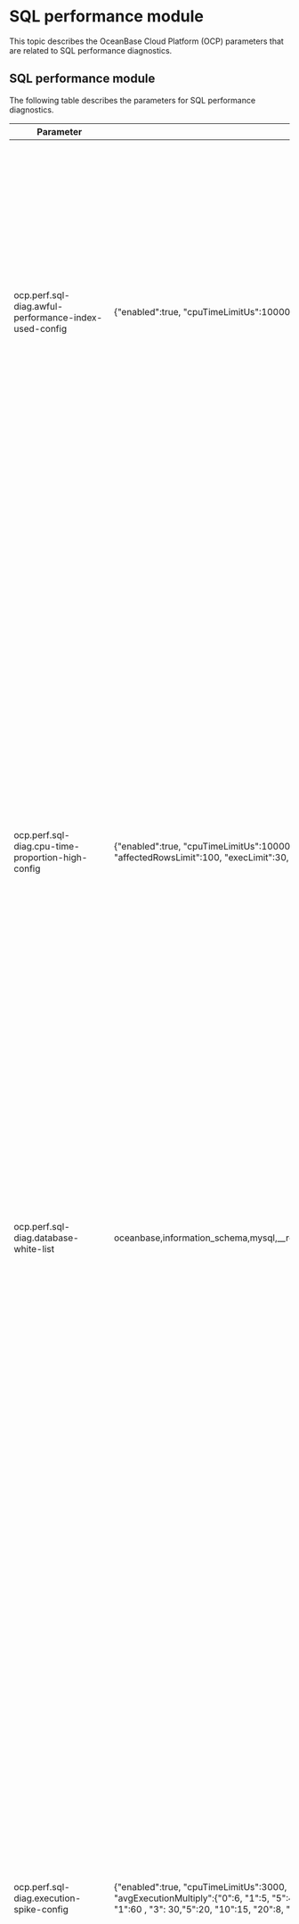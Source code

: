 # SQL performance module

This topic describes the OceanBase Cloud Platform (OCP) parameters that are related to SQL performance diagnostics.

## SQL performance module

The following table describes the parameters for SQL performance diagnostics.

| Parameter | Default value |Description|
|-----|---|------|
| ocp.perf.sql-diag.awful-performance-index-used-config               | {"enabled":true, "cpuTimeLimitUs":100000, "execPsLimit":5.0, "fullLogicalReadsLimit":10000}  | The diagnostic parameter for poor performance despite the use of index. Parameters:  <ul><li> enabled: specifies whether to enable this check item.   </li><li> execPsLimit: specifies the number of executions per second.   </li><li> cpuTimeLimitUs: specifies the average CPU time (μs).   </li><li> fullLogicalReadsLimit: specifies the number of logical reads. </li></ul>   Diagnostic objects: SQL queries that meet the following conditions during the diagnostic period: The average CPU time \> cpuTimeLimitUs \&\& The actual logical reads \> fullLogicalReadsLimit \&\& The full table scan is not performed \&\& The execution frequency \> \$execPsLimit |
| ocp.perf.sql-diag.cpu-time-proportion-high-config                   | {"enabled":true, "cpuTimeLimitUs":10000, "execPsLimit":10.0, "maxCpuTimeLimitUs":30000, "affectedRowsLimit":100, "execLimit":30, "sqlCountLimit":20, "cpuTimePercentLimit":20}  | The diagnostic parameter for a high CPU time percentage for execution. Parameters:  <ul><li> enabled: specifies whether to enable this check item.   </li><li>execPsLimit: specifies the execution frequency, which is the number of executions per second.   </li><li> cpuTimeLimitUs: specifies the average CPU time (μs).   </li><li> maxCpuTimeLimitUs: specifies the upper limit of the CPU time.   </li><li> affectedRowsLimit: specifies the number of affected rows.   </li><li> execPsLimit: specifies the total number of executions.   </li><li> sqlCountLimit: specifies the number of SQL queries.   </li><li> cpuTimePercentLimit: specifies the CPU time percentage. </ul>   Diagnostic objects: SQL queries that meet the following conditions during the diagnostic period: The average CPU time \> \$cpuTimeLimitUs \|\| The number of affected rows \> \$affectedRowsLimit \|\| The upper limit of CPU time \> \$maxCpuTimeLimitUs \&\& The execution frequency \>= \$execPsLimit. Diagnostic criteria: During the diagnostics period, if all the following conditions are met, the CPU time percentage is considered high. </br>1) The percentage of the CPU time of the diagnosed SQL query to the CPU time of the tenant exceeds \$cpuTimePercentLimit. </br>2) The total number of SQL executions by the tenant exceeds \$execLimit. </br>3) The number of unique SQL queries executed by the tenant is greater than \$sqlCountLimit. |
| ocp.perf.sql-diag.database-white-list  | oceanbase,information_schema,mysql,__recyclebin,sys,__public  | The names of the databases to be skipped in SQL diagnostics. |
| ocp.perf.sql-diag.execution-spike-config                            | {"enabled":true, "cpuTimeLimitUs":3000, "execPsLimit":5.0, "pointsLimit":5, "compareMin":20, "avgExecutionMultiply":{"0":6, "1":5, "5":4, "10":3, "50": 2.5, "100": 2, "500": 1.6}, "stdExecutionMultiply":{"0":80, "1":60 , "3": 30,"5":20, "10":15, "20":8, "30":6, "50":5, "80":4}} | The diagnostic parameter for execution spikes. Parameters:  <ul> <li>enabled: specifies whether to enable this check item.   </li><li> execPsLimit: specifies the execution frequency, which is the number of executions per second.   </li><li> cpuTimeLimitUs: specifies the average CPU time (μs).   </li><li> pointsLimit: specifies the number of points.   </li><li> compareMin: specifies the time of comparison (min).   </li><li> avgExecutionMultiply: specifies the multiple of the average execution frequency.   </li><li> stdExecutionMultiply: specifies the multiple of the standard deviation of the execution frequency.</li></ul>    Diagnostic objects: SQL queries that meet the following conditions during the diagnostic period: The average CPU time \>= \$cpuTimeLimitUs \&\& The average number of executions per second \>= \$execPsLimit.  Diagnostic criteria:</br> 1. Find the SQL queries that meet the diagnostic conditions within the last \$compareMin before the diagnosis. Calculate the average execution frequency per minute (avg_exec_ps) of the SQL queries, the standard deviation of the execution frequency (std_exec_ps) in the last \$compareMin, and the ratio of the standard deviation to the average (range_percent). In other words, the following statistics are calculated: <ul><li> Historical average execution frequency (avg_exec_ps)   </li><li> Standard deviation (std_exec_ps)   </li><li> range_percent (std_exec_ps / avg_exec_ps \* 100). </li></ul>    2. Then, calculate the average number of executions per second (exec_ps) of the SQL query. If the exec_ps parameter meets all the following conditions at the same time, the SQL query is considered an execution spike: <ul><li> exec_ps \>= avg_exec_ps \* \$multiple_value_1   </li><li> exec_ps \>= avg_exec_ps + std_exec_ps \* \$multiple_value_2  </li></ul>  **Note:** </br> The value of multiple_value_1 parameter varies with that of the avg_exec_ps parameter, depending on the value of the avgExecutionMultiply parameter.  When avg_exec_ps \> 500, multiple_value_1 = 1.6. Likewise, 100 -\> 2, 50 -\> 2.5, 10 -\> 3, 5 -\> 4, and 1 -\> 5.   </br> The value of multiple_value_2 parameter varies with that of the range_percent parameter, depending on the value of the stdExecutionMultiply parameter. When range_percent \> 80, multiple_value_ 2 = 4. Likewise, 50 -\> 5, 30 -\> 6, 20 -\> 8, 10 -\> 15, 5 -\> 20, 3 -\> 30, 1 -\> 60, and 0 -\> 80.       |
| ocp.perf.sql-diag.index-diagnoser-config                            | {"enabled":true,"schedulePeriodMin":5, "coreThreadSize":10, "maxThreadSize":50,"maxQueueSize":10000,"diagPeriodSec":300,"diagOffsetSec":60,"maxDiagPeriodSec":1800} | The parameter for SQL index diagnostics. It takes effect after a restart.  We recommend that you leave this parameter unchanged. |
| ocp.perf.sql-diag.ineffective-hint-config  | {"enabled":true, "execPsLimit":5.0, "cpuTimeLimitUs":20000} | The diagnostic parameter for inactive hints. Parameters:  <ul> <li>enabled: specifies whether to enable this check item.   </li><li> execPsLimit: specifies the execution frequency, which is the number of executions per second.   </li><li> cpuTimeLimitUs: specifies the average CPU time (μs). </li> </ul>  Diagnostic objects: SQL queries that meet the following conditions during the diagnostic period: The average CPU time \>= \$cpuTimeLimitUs \&\& The executions frequency \>= \$execPsLimit. Diagnostic criteria: If the index specified in the hint is inconsistent with that of the execution plan,the hint is inactive.    |
| ocp.perf.sql-diag.perf-diagnoser-config  | {"enabled":true,"schedulePeriodMin":5, "coreThreadSize":10, "maxThreadSize":50,"maxQueueSize":10000,"diagPeriodSec":300,"diagOffsetSec":60,"maxDiagPeriodSec":1800}  | The parameter for SQL performance diagnostics. It takes effect after a restart.  We recommend that you leave this parameter unchanged.   |
| ocp.perf.sql-diag.performance-degradation-after-plan-changed-config | {"enabled":true, "compareMin":5, "cpuTimeMultiply":{"0":50, "1":30, "10":10, "100":8, "1000":6}}   | The diagnostic parameter for changes in the execution plan and performance degradation. Parameters  <ul><li> enabled: specifies whether to enable this check item.   </li><li> cpuTimeMultiply: specifies the multiple of CPU time. If the current average CPU time is greater than 0 ms, the performance is considered degraded only when the CPU time is increased by at least 50 times after the execution plan is changed. If the current average CPU time is greater than 1 ms, the performance is considered degraded when the CPU time is increased by at least 30 times, and so forth.   </li><li> compareMin: specifies the time of performance comparison (min). </li></ul>   Evaluation criteria: The performance is considered degraded if the average CPU time of the SQL query within \$compareMin is increased by more times than the specified multiple of CPU time after the execution plan is changed. |
| ocp.perf.sql-diag.performance-degradation-config | {"enabled":true, "cpuTimeLimitUs":10000, "execPsLimit":5.0, "maxCpuTimeLimitUs":30000, "affectedRowsLimit":100, "execLimit":5, "compareMin":20, "cpuTimeMultiply":{"0":50, "1":30, "10":10, "100":8, "1000":6}}  | The diagnostic parameter for performance degradation.  <ul><li> enabled: specifies whether to enable this check item.   </li><li> execPsLimit: specifies the execution frequency, which is the number of executions per second.   </li><li> cpuTimeLimitUs: specifies the average CPU time (μs).   </li><li> maxCpuTimeLimitUs: specifies the upper limit of the CPU time.   </li><li> affectedRowsLimit: specifies the number of affected rows.   </li><li> execPsLimit: specifies the total number of executions.   </li><li> compareMin: specifies the source time (min) of the baseline data. It is the last \$compareMin before the diagnosis.   </li><li> cpuTimeMultiply: specifies the multiple of CPU time. If the current CPU time is greater than 0 ms, the performance is considered degraded only when the CPU time is increased by at least 50 times after the execution plan is changed. If the current average CPU time is greater than 1 ms, the performance is considered degraded when the CPU time is increased by at least 30 times, and so forth. </li></ul>   Diagnostic conditions: The average CPU time \> \$cpuTimeLimitUs \|\| The number of affected rows \> \$affectedRowsLimit \|\| The upper limit of CPU time \> \$maxCpuTimeLimitUs \&\& The execution frequency \> \$execPsLimit.  Diagnostic criteria: A baseline number of executions is taken as the reference for comparison. The baseline number of executions must be greater than \$execulimit. Otherwise, it cannot be used as the reference for comparison. After the reference for comparison is determined, the performance is considered degraded when the SQL query under diagnosis meets all the following conditions at the same time:  <ul><li> The current average CPU time \>= The baseline CPU time \* \$cpuTimeMultiply. The default value of cpuTimeMultiply is 6.   </li><li> Current execution frequency \>= Baseline execution frequency \* 0.5 </li></ul> |
| ocp.perf.sql-diag.query-timeout  | 30000000 | Specifies the timeout threshold of SQL diagnostic queries (μs). |
| ocp.perf.sql-diag.row-lock-contention-high-config                   | {"enabled":true, "execPsLimit":0, "cpuTimeLimitUs":1000, "elapsedTimeLimitUs":0}  | The diagnostic parameter for high row lock contention.  <ul><li> enabled: specifies whether to enable this check item.   </li><li>execPsLimit: specifies the execution frequency, which is the number of executions per second.   </li><li> cpuTimeLimitUs: specifies the average CPU time (μs).   </li><li> elapsedTimeLimitUs: specifies the average response time (μs).   </li></ul> Diagnostic objects: SQL queries that meet the following conditions during the diagnostic period:  The execution frequency \> \$execPsLimit \&\& The average CPU time \> \$cpuTimeLimitUs \&\& The average response time \> \$elapsedTimeLimitUs. <blockquote>**Note:** </br> The elapsedTimeLimitUs parameter is used only when it is configured. </blockquote>Diagnostic criteria: A SQL query is considered to have caused high row lock contention if its type is %select%for%update%.   |
| ocp.perf.sql-diag.table-scan-index-not-exists-config   | {"enabled":true, "execPsLimit":1.0, "cpuTimeLimitUs":20000}  | The diagnostic parameter for the full-table scan without any indexes available.  <ul><li> enabled: specifies whether to enable this check item.   </li><li> execPsLimit: specifies the execution frequency, which is the number of executions per second.   </li><li> cpuTimeLimitUs: specifies the average CPU time (μs). </li></ul>   Diagnostic objects: SQL queries that meet the following conditions during the diagnostic period: table_scan \> 0 in the v$sql_audit view. These queries involve full table scans.  Diagnostic criteria: No index is available if the following conditions are met:  <ul><li> A single table is scanned and it has no index.  </li><li> Multiple tables are scanned and some tables have no index.  </li> </ul>  |
| ocp.perf.sql-diag.table-scan-index-not-used-config                  | {"enabled":true, "execPsLimit":1.0, "cpuTimeLimitUs":2000}  | The diagnostic parameter for a full-table scan without using the index. <ul> <li> enabled: specifies whether to enable this check item.   </li><li> execPsLimit: specifies the execution frequency, which is the number of executions per second.   </li><li> cpuTimeLimitUs: specifies the average CPU time (μs).</li> </ul>   Diagnostic objects: SQL queries that meet the following conditions during the diagnostic period:  The execution frequency \> \$execPsLimit, the average CPU Time \> \$cpuTimeLimitUs, and a full-table scan is performed. Diagnostic criteria: The index is not used.   |
| ocp.perf.sql.diag-plan-change-config     | {"enabled":true,"schedulePeriodMin":5, "coreThreadSize":10, "maxThreadSize":50,"maxQueueSize":10000,"diagPeriodSec":300,"diagOffsetSec":300,"maxDiagPeriodSec":1800}  | The parameter for scheduling of diagnostic tasks.  We recommend that you leave this parameter unchanged.   |
| ocp.perf.sql.max-query-range  | 24h  | Specifies the maximum length of time range for querying SQL performance data. Default value: 24h.  If the time range of a query you specified on the **TopSQL** or **SlowSQL** tab exceeds the value of this parameter, an error is returned when you submit the query.  |
| ocp.perf.sql.plan-hist-level0-granularity  | 30s  | Specifies the time interval for OCP to aggregate the performance data of the Level 0 SQL execution plans, or plans for short.  By default, OCP collects and aggregates the performance data of plans once every 30s. The performance data is stored in specific tables for use in TopSQL diagnostics.  You can increase this value to relieve the storage pressure for the MetaDB and MonitorDB of OCP.   |
| ocp.perf.sql.plan-hist-level0-query-interval  | 2h | Specifies the maximum time range for querying the Level 0 plan performance data.  If the specified query time range exceeds this value, OCP queries data tables with larger aggregation time intervals.  |
| ocp.perf.sql.plan-hist-level0-retention    | 5d  | Specifies the period for retaining performance data partitions of Level 0 plans.  Performance data partitions are created by day. By default, the data is retained for only five days. Partitions that have been retained for more than five days are automatically deleted.   |
| ocp.perf.sql.prepare-partition-ahead    | 8  | Specifies the number of days for creating performance data partitions before the diagnosis. You need to specify the period in days.   |
| ocp.perf.sql.query-timeout   | 30000000  | Specifies the timeout threshold for SQL performance data queries (μs).   |
| ocp.perf.sql.sql-hist-level0-granularity   | 30s  | Specifies the time interval for OCP to aggregate the performance data of the Level 0 SQL queries.  <blockquote>**Note:** </br> To improve the performance of monitoring metric collection, OCP collects and aggregates SQL performance data at different time intervals for TopSQL diagnostics. The data is divided into three levels and is collected and stored in table partitions of the corresponding levels by day. The retention period for performance data partitions is specified by a fixed parameter.  For the same type of performance data, a larger time interval requires less storage space.</blockquote>  |
| ocp.perf.sql.sql-hist-level0-query-interval  | 2h | Specifies the maximum time range for querying the Level 0 SQL performance data.  If the time range you specified on the **TopSQL** tab exceeds this value, OCP queries the Level 1 SQL performance data tables.     |
| ocp.perf.sql.sql-hist-level0-retention     | 2d  | Specifies the retention period for partitions of Level 0 SQL performance data.  Partitions for Level 0 SQL performance data are created by day. By default, the MetaDB and MonitorDB of OCP only retains partitions created in the last two days.    |
| ocp.perf.sql.sql-hist-level1-granularity   | 2m  | Specifies the time interval for OCP to aggregate the performance data of the Level 1 SQL queries. By default, OCP aggregates SQL performance data once every 2 minutes and writes the data into Level 2 SQL performance data tables.     |
| ocp.perf.sql.sql-hist-level1-query-interval   | 12h  | Specifies the maximum time interval for querying the Level 1 SQL performance data.  If the time range you specified on the **TopSQL** tab exceeds this value, OCP queries the Level 2 SQL performance data tables.    |
| ocp.perf.sql.sql-hist-level1-retention    | 8d  | Specifies the retention period for partitions of Level 1 SQL performance data.     |
| ocp.perf.sql.sql-hist-level2-granularity   | 10m  | Specifies the time interval for OCP to aggregate the performance data of the Level 2 SQL queries. By default, OCP aggregates SQL performance data once every 10 minutes and writes the data into Level 2 SQL performance data tables.     |
| ocp.perf.sql.sql-hist-level2-query-interval   | 48h  | Specifies the maximum time interval for querying the Level 2 SQL performance data.  Regardless of whether the time range you specified exceeds this value, OCP queries the Level 2 SQL performance data tables.     |
| ocp.perf.sql.sql-hist-level2-retention   | 15d  | Specifies the retention period for partitions of Level 2 SQL performance data.     |
